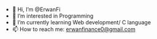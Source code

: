 - 👋 Hi, I’m @ErwanFi
- 👀 I’m interested in Programming
- 🌱 I’m currently learning Web development/ C language
- 📫 How to reach me: erwanfinance0@gmail.com

